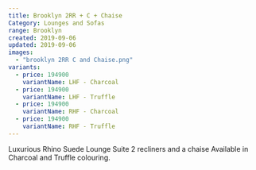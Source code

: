 ```yaml
---
title: Brooklyn 2RR + C + Chaise
Category: Lounges and Sofas
range: Brooklyn
created: 2019-09-06
updated: 2019-09-06
images:
  - "brooklyn 2RR C and Chaise.png"
variants:
  - price: 194900
    variantName: LHF - Charcoal
  - price: 194900
    variantName: LHF - Truffle
  - price: 194900
    variantName: RHF - Charcoal
  - price: 194900
    variantName: RHF - Truffle
---
```


Luxurious Rhino Suede Lounge Suite 2 recliners and a chaise
Available in Charcoal and Truffle colouring.